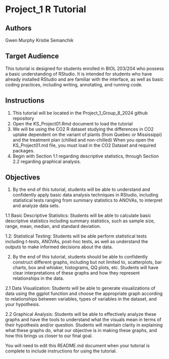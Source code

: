 # Project_1 R Tutorial

## Authors

Gwen Murphy
Kristie Semanchik

## Target Audience

This tutorial is designed for students enrolled in BIOL 203/204 who possess a basic understanding of RStudio. It is intended for students who have already installed RStudio and are familiar with the interface, as well as basic coding practices, including writing, annotating, and running code. 

## Instructions
1. This tutorial will be located in the Project_1_Group_8_2024 github repository 
2. Open the KS_Project01.Rmd document to load the tutorial
3. We will be using the CO2 R dataset studying the differences in CO2 uptake dependent on the variant of plants (from Quebec or Mississippi) and the treatment plan (chilled and non-chilled) When you open the KS_Project01.md file, you must load in the CO2 Dataset and required packages. 
4. Begin with Section 1.1 regarding descriptive statistics, through Section 2.2 regarding graphical analysis. 
## Objectives

1. By the end of this tutorial, students will be able to understand and confidently apply basic data analysis techniques in RStudio, including statistical tests ranging from summary statistics to ANOVAs, to interpret and analyze data sets.

1.1 Basic Descriptive Statistics: Students will be able to calculate basic descriptive statistics including summary statistics, such as sample size, range, mean, median, and standard deviation. 

1.2: Statistical Testing: Students will be able perform statistical tests including t-tests, ANOVAs, post-hoc tests, as well as understand the outputs to make informed decisions about the data.    


  2. By the end of this tutorial, students should be able to confidently construct different graphs, including but not limited to, scatterplots, bar charts, box and whisker, histograms, QQ plots, etc. Students will have clear interpretations of these graphs and how they represent relationships in the data. 

2.1 Data Visualization: Students will be able to generate visualizations of data using the ggplot function and choose the appropriate graph according to relationships between variables, types of variables in the dataset, and your hypothesis.

2.2 Graphical Analysis: Students will be able to effectively analyze these graphs and have the tools to understand what the visuals mean in terms of their hypothesis and/or question. Students will maintain clarity in explaining what these graphs do, what our objective is in making these graphs, and how this brings us closer to our final goal. 




You will need to edit this README.md document when your tutorial is complete to include instructions for using the tutorial.
